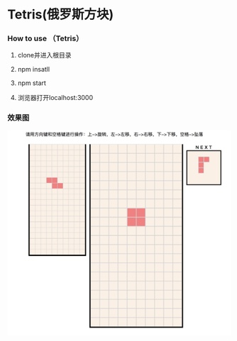 # Tetris(俄罗斯方块)

### How to use （Tetris）

1. clone并进入根目录

2. npm insatll

3. npm start

4. 浏览器打开localhost:3000

### 效果图
![img](https://github.com/hotYan/Tetris/blob/master/3_Tetris/public/img/img.png)
